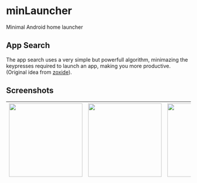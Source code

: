 # minLauncher

Minimal Android home launcher

## App Search

The app search uses a very simple but powerfull algorithm, minimazing the keypresses required to launch an app, making you more productive. (Original idea from [zoxide](https://github.com/ajeetdsouza/zoxide/wiki/Algorithm#frecency)).

## Screenshots

| <img src="https://github.com/alexbogdos/minLauncher/assets/98696250/743655e7-7a67-43b6-bb68-65ccd60cbfe9" width="200"/> | <img src="https://github.com/alexbogdos/minLauncher/assets/98696250/12b779aa-3e3d-4bfe-a535-c8b050eead62" width="200"/> | <img src="https://github.com/alexbogdos/minLauncher/assets/98696250/d343e682-5554-4c28-82ed-a84d7d6f1e66" width="200"/> | <img src="https://github.com/alexbogdos/minLauncher/assets/98696250/e91577f5-4c42-4c7b-8d03-564b1d32fd31" width="200"/> |
|:-:|:-:|:-:|:-:|
